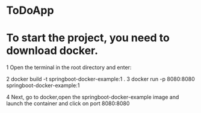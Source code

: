 # ToDoApp
# To start the project, you need to download docker.

1 Open the terminal in the root directory and enter:

2 docker build -t springboot-docker-example:1 .
3 docker run -p 8080:8080 springboot-docker-example:1

4 Next, go to docker,open the springboot-docker-example image and launch the container and click on port 8080:8080
